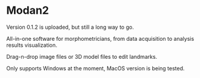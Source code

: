 # Modan2
Version 0.1.2 is uploaded, but still a long way to go. 

All-in-one software for morphometricians, from data acquisition to analysis results visualization. 

Drag-n-drop image files or 3D model files to edit landmarks. 

Only supports Windows at the moment, MacOS version is being tested.
